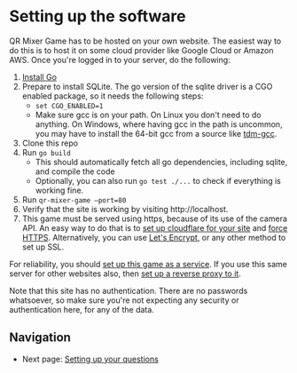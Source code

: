 # Setting up the software

QR Mixer Game has to be hosted on your own website. The easiest way to do this is to host it on some cloud provider like Google Cloud or Amazon AWS. Once you're logged in to your server, do the following:

1. [Install Go](https://go.dev/doc/install)
2. Prepare to install SQLite. The go version of the sqlite driver is a CGO enabled package, so it needs the following steps:
    - `set CGO_ENABLED=1`
    - Make sure gcc is on your path. On Linux you don't need to do anything. On Windows, where having gcc in the path is uncommon, you may have to install the 64-bit gcc from a source like [tdm-gcc](https://jmeubank.github.io/tdm-gcc/).
3. Clone this repo
4. Run `go build`
    - This should automatically fetch all go dependencies, including sqlite, and compile the code
    - Optionally, you can also run `go test ./...` to check if everything is working fine.
5. Run `qr-mixer-game –port=80`
6. Verify that the site is working by visiting http://localhost.
7. This game must be served using https, because of its use of the camera API. An easy way to do that is to 
  [set up cloudflare for your site](https://developers.cloudflare.com/fundamentals/get-started/setup/add-site/) 
  and [force HTTPS](https://developers.cloudflare.com/ssl/edge-certificates/encrypt-visitor-traffic/). 
  Alternatively, you can use [Let's Encrypt](https://letsencrypt.org/getting-started/), or any other method to set up SSL.

For reliability, you should [set up this game as a service](https://medium.com/@benmorel/creating-a-linux-service-with-systemd-611b5c8b91d6).
If you use this same server for other websites also, then
[set up a reverse proxy to it](https://docs.nginx.com/nginx/admin-guide/web-server/reverse-proxy/). 

Note that this site has no authentication. There are no passwords whatsoever, so make sure you're not expecting any security or authentication here, for any of the data.

## Navigation
 * Next page: [Setting up your questions](setting-questions.md)
